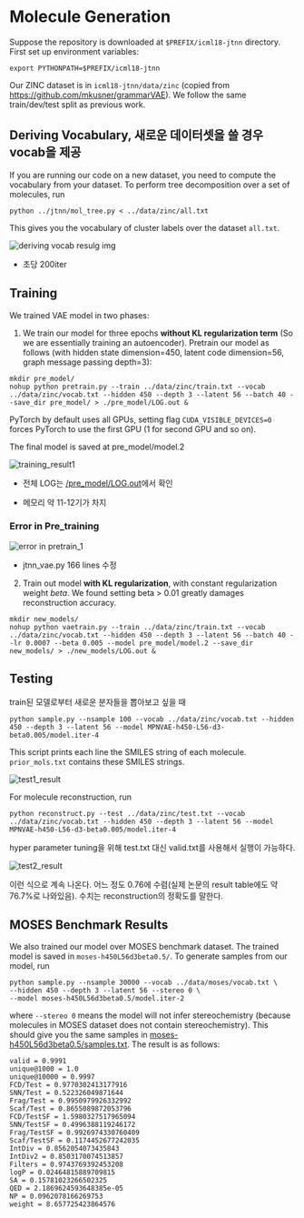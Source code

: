 # Molecule Generation
Suppose the repository is downloaded at `$PREFIX/icml18-jtnn` directory. First set up environment variables:
```
export PYTHONPATH=$PREFIX/icml18-jtnn
```
Our ZINC dataset is in `icml18-jtnn/data/zinc` (copied from https://github.com/mkusner/grammarVAE). 
We follow the same train/dev/test split as previous work. 

## Deriving Vocabulary, 새로운 데이터셋을 쓸 경우 vocab을 제공 
If you are running our code on a new dataset, you need to compute the vocabulary from your dataset.
To perform tree decomposition over a set of molecules, run
```
python ../jtnn/mol_tree.py < ../data/zinc/all.txt
```
This gives you the vocabulary of cluster labels over the dataset `all.txt`.

![deriving vocab resulg img](./result_img/deriving_vocabulary_result.png)

- 초당 200iter

## Training
We trained VAE model in two phases:
1. We train our model for three epochs **without KL regularization term** (So we are essentially training an autoencoder).
Pretrain our model as follows (with hidden state dimension=450, latent code dimension=56, graph message passing depth=3):
```
mkdir pre_model/
nohup python pretrain.py --train ../data/zinc/train.txt --vocab ../data/zinc/vocab.txt --hidden 450 --depth 3 --latent 56 --batch 40 --save_dir pre_model/ > ./pre_model/LOG.out &
```
PyTorch by default uses all GPUs, setting flag `CUDA_VISIBLE_DEVICES=0` forces PyTorch to use the first GPU (1 for second GPU and so on).

The final model is saved at pre_model/model.2

![training_result1](./result_img/molvae_training_result1.png)

- 전체 LOG는 [/pre_model/LOG.out](https://github.com/ksh981214/icml18-jtnn/tree/master/molvae/pre_model/LOG.out)에서 확인

- 메모리 약 11-12기가 차지

### Error in Pre_training
![error in pretrain_1](./error_img/pretrain_err_1.png)
- jtnn_vae.py 166 lines 수정

2. Train out model **with KL regularization**, with constant regularization weight $beta$. 
We found setting beta > 0.01 greatly damages reconstruction accuracy.
```
mkdir new_models/
nohup python vaetrain.py --train ../data/zinc/train.txt --vocab ../data/zinc/vocab.txt --hidden 450 --depth 3 --latent 56 --batch 40 --lr 0.0007 --beta 0.005 --model pre_model/model.2 --save_dir new_models/ > ./new_models/LOG.out &
```

## Testing
train된 모델로부터 새로운 분자들을 뽑아보고 싶을 때
```
python sample.py --nsample 100 --vocab ../data/zinc/vocab.txt --hidden 450 --depth 3 --latent 56 --model MPNVAE-h450-L56-d3-beta0.005/model.iter-4
```
This script prints each line the SMILES string of each molecule. `prior_mols.txt` contains these SMILES strings.

![test1_result](./result_img/test1_result.png)

For molecule reconstruction, run  
```
python reconstruct.py --test ../data/zinc/test.txt --vocab ../data/zinc/vocab.txt --hidden 450 --depth 3 --latent 56 --model MPNVAE-h450-L56-d3-beta0.005/model.iter-4
```
hyper parameter tuning을 위해 test.txt 대신 valid.txt를 사용해서 실행이 가능하다.

![test2_result](./result_img/test2_result.png)

이런 식으로 계속 나온다. 어느 정도 0.76에 수렴(실제 논문의 result table에도 약 76.7%로 나와있음). 수치는 reconstruction의 정확도를 말한다.

## MOSES Benchmark Results
We also trained our model over MOSES benchmark dataset. The trained model is saved in `moses-h450L56d3beta0.5/`. To generate samples from our model, run
```
python sample.py --nsample 30000 --vocab ../data/moses/vocab.txt \
--hidden 450 --depth 3 --latent 56 --stereo 0 \
--model moses-h450L56d3beta0.5/model.iter-2
```
where `--stereo 0` means the model will not infer stereochemistry (because molecules in MOSES dataset does not contain stereochemistry). This should give you the same samples in [moses-h450L56d3beta0.5/samples.txt](moses-h450L56d3beta0.5/samples.txt). The result is as follows:
```
valid = 0.9991
unique@1000 = 1.0
unique@10000 = 0.9997
FCD/Test = 0.9770302413177916
SNN/Test = 0.522326049871644
Frag/Test = 0.9950979926332992
Scaf/Test = 0.8655089872053796
FCD/TestSF = 1.5980327517965094
SNN/TestSF = 0.4996388119246172
Frag/TestSF = 0.9926974330760409
Scaf/TestSF = 0.1174452677242035
IntDiv = 0.8562054073435843
IntDiv2 = 0.8503170074513857
Filters = 0.9743769392453208
logP = 0.02464815889709815
SA = 0.15781023266502325
QED = 2.1869624593648385e-05
NP = 0.0962078166269753
weight = 8.657725423864576
```
